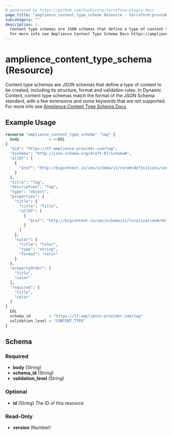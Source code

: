 ```yaml
---
# generated by https://github.com/hashicorp/terraform-plugin-docs
page_title: "amplience_content_type_schema Resource - terraform-provider-amplience"
subcategory: ""
description: |-
  Content type schemas are JSON schemas that define a type of content to be created, including its structure, format and validation rules. In Dynamic Content, content type schemas match the format of the JSON Schema standard, with a few extensions and some keywords that are not supported.
  For more info see Amplience Content Type Schema Docs https://amplience.com/docs/integration/contenttypes.html
---
```


# amplience_content_type_schema (Resource)

Content type schemas are JSON schemas that define a type of content to be created, including its structure, format and validation rules. In Dynamic Content, content type schemas match the format of the JSON Schema standard, with a few extensions and some keywords that are not supported.
For more info see [Amplience Content Type Schema Docs](https://amplience.com/docs/integration/contenttypes.html)

## Example Usage

```terraform
resource "amplience_content_type_schema" "tag" {
  body             = <<EOL
{
  "$id": "https://tf-amplience-provider.com/tag",
  "$schema": "http://json-schema.org/draft-07/schema#",
  "allOf": [
    {
      "$ref": "http://bigcontent.io/cms/schema/v1/core#/definitions/content"
    }
  ],
  "title": "Tag",
  "description": "Tag",
  "type": "object",
  "properties": {
    "title": {
      "title": "Title",
      "allOf": [
        {
          "$ref": "http://bigcontent.io/cms/schema/v1/localization#/definitions/localized-string"
        }
      ]
    },
    "color": {
      "title": "Color",
      "type": "string",
      "format": "color"
    }
  },
  "propertyOrder": [
    "title",
    "color"
  ],
  "required": [
    "title",
    "color"
  ]
}
  EOL
  schema_id        = "https://tf-amplience-provider.com/tag"
  validation_level = "CONTENT_TYPE"
}
```

<!-- schema generated by tfplugindocs -->
## Schema

### Required

- **body** (String)
- **schema_id** (String)
- **validation_level** (String)

### Optional

- **id** (String) The ID of this resource.

### Read-Only

- **version** (Number)


